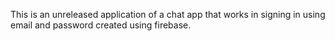 This is an unreleased application of a chat app that works in signing in using email and password created using firebase. 
